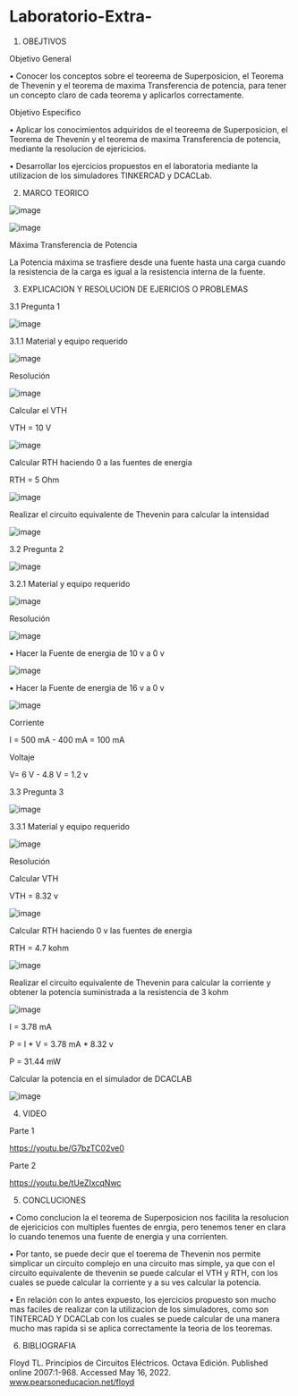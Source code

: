 # Laboratorio-Extra-

1. OBEJTIVOS

  Objetivo General 
  
  •	Conocer los conceptos sobre el teoreema de Superposicion, el Teorema de Thevenin y el teorema de maxima Transferencia de potencia, para tener un concepto claro de cada teorema y aplicarlos correctamente.
  
  Objetivo Especifico   
  
  •	Aplicar los conocimientos adquiridos de el teoreema de Superposicion, el Teorema de Thevenin y el teorema de maxima Transferencia de potencia, mediante la resolucion de ejericicios.
  
  • Desarrollar los ejercicios propuestos en el laboratoria mediante la utilizacion de los simuladores TINKERCAD y DCACLab. 
 
 2. MARCO TEORICO 
 
![image](https://user-images.githubusercontent.com/105255508/184707237-d6f89ae9-2a72-4aba-8e1c-b6039c8192e9.png)

![image](https://user-images.githubusercontent.com/105255508/184707321-3930f62b-d3ab-417d-8708-ad66f3d833ac.png)

Máxima Transferencia de Potencia

La Potencia máxima se trasfiere desde una fuente hasta una carga cuando la resistencia de la carga es igual a la resistencia interna de la fuente.

3. EXPLICACION Y RESOLUCION DE EJERICIOS O PROBLEMAS

3.1 Pregunta 1

![image](https://user-images.githubusercontent.com/105255508/184713085-07cb66f1-97b9-45ad-8b6a-bd0bf768db7f.png)

3.1.1 Material y equipo requerido

![image](https://user-images.githubusercontent.com/105255508/184779208-26277d1a-e2fb-4f02-9202-a44aaae6bab0.png)

Resolución

![image](https://user-images.githubusercontent.com/105255508/184714279-585ff1db-c15f-4597-83bb-e11874314a05.png)

Calcular el VTH

VTH = 10 V

![image](https://user-images.githubusercontent.com/105255508/184715083-8e0de52f-249b-4755-b15b-90022b938ecd.png)

Calcular RTH haciendo 0 a las fuentes de energia 

RTH = 5 Ohm

![image](https://user-images.githubusercontent.com/105255508/184715675-2c1344de-68e2-466e-8b2f-856c415ddbf1.png)

Realizar el circuito equivalente de Thevenin para calcular la intensidad 

![image](https://user-images.githubusercontent.com/105255508/184716571-d7cfdc4c-d28f-4659-9115-807ff0115bb7.png)

3.2 Pregunta 2

![image](https://user-images.githubusercontent.com/105255508/184711728-281f0aa2-076c-4747-8e9a-e3cb11ed1e7f.png)

3.2.1 Material y equipo requerido

![image](https://user-images.githubusercontent.com/105255508/184779023-381386fb-a7d9-4eec-9aaa-e0f6c507e795.png)

Resolución

![image](https://user-images.githubusercontent.com/105255508/184709697-7e75085d-4dd0-45c9-af55-8be1e202c9e4.png)

•	Hacer la Fuente de energia de 10 v a 0 v

![image](https://user-images.githubusercontent.com/105255508/184710976-2bcc1460-3c7f-431b-a1a8-4ab8d9ac6d03.png)

•	Hacer la Fuente de energia de 16 v a 0 v

![image](https://user-images.githubusercontent.com/105255508/184711080-ebbccc19-e63e-4d71-89d6-b6615f44412b.png)

Corriente

I = 500 mA - 400 mA = 100 mA

Voltaje

V= 6 V - 4.8 V = 1.2 v

3.3 Pregunta 3

![image](https://user-images.githubusercontent.com/105255508/184716652-d28562f3-a4b9-4f04-b20d-476ce8fd6f57.png)

3.3.1  Material y equipo requerido

![image](https://user-images.githubusercontent.com/105255508/184779477-f76999f5-c2e2-459e-8ce2-037cb8a71d4c.png)

Resolución

Calcular VTH

VTH = 8.32 v

![image](https://user-images.githubusercontent.com/105255508/184719521-53ae25b2-bfd4-4d7f-8fcb-61c0ac0a1c44.png)

Calcular RTH haciendo 0 v las fuentes de energia 

RTH = 4.7 kohm

![image](https://user-images.githubusercontent.com/105255508/184719411-3f1c70b9-de2f-44d1-be3f-905f734dc13a.png)

Realizar el circuito equivalente de Thevenin para calcular la corriente y obtener la potencia suministrada a la resistencia de 3 kohm

![image](https://user-images.githubusercontent.com/105255508/184720659-a53c5db9-fc37-4ac4-abc6-8ab27611b3a0.png)

I = 3.78 mA

P = I * V = 3.78 mA * 8.32 v 

P = 31.44 mW

Calcular la potencia en el simulador de DCACLAB

![image](https://user-images.githubusercontent.com/105255508/184722910-872d1604-df36-41cc-ba53-caadd292c304.png)

4. VIDEO

Parte 1 

https://youtu.be/G7bzTC02ve0

Parte 2 

https://youtu.be/tUeZIxcqNwc

5. CONCLUCIONES 

• Como conclucion la el teorema de Superposicion nos facilita la resolucion de ejericicios con multiples fuentes de enrgia, pero tenemos tener en clara lo cuando tenemos una fuente de energia y una corrienten.

•	Por tanto, se puede decir que el toerema de Thevenin nos permite simplicar un circuito complejo en una circuito mas simple, ya que con el circuito equivalente de thevenin se puede calcular el VTH y RTH, con los cuales se puede calcular la corriente y a su ves calcular la potencia. 

•	En relación con lo antes expuesto, los ejercicios propuesto son mucho mas faciles de realizar con la utilizacion de los simuladores, como son TINTERCAD Y DCACLab con los cuales se puede calcular de una manera mucho mas rapida si se aplica correctamente la teoria de los teoremas. 

6. BIBLIOGRAFIA

Floyd TL. Principios de Circuitos Eléctricos. Octava Edición. Published online 2007:1-968. Accessed May 16, 2022. www.pearsoneducacion.net/floyd 
